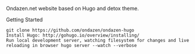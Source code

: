 Ondazen.net website based on Hugo and detox theme.

Getting Started

    git clone https://github.com/ondazen/ondazen-hugo
    Install Hugo: http://gohugo.io/overview/installing/
    Run local development server, watching filesystem for changes and live reloading in browser hugo server --watch --verbose
 
